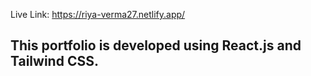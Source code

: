 Live Link: https://riya-verma27.netlify.app/
## This portfolio is developed using React.js and Tailwind CSS.

